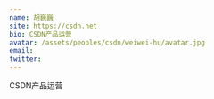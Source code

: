 ```yaml
---
name: 胡巍巍
site: https://csdn.net
bio: CSDN产品运营
avatar: /assets/peoples/csdn/weiwei-hu/avatar.jpg
email: 
twitter: 
---
```

CSDN产品运营
